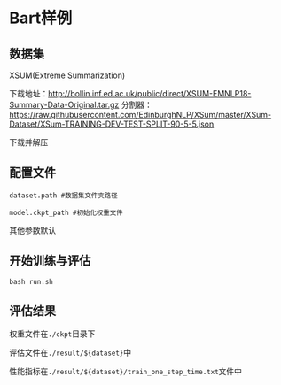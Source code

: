 # Bart样例

## 数据集

XSUM(Extreme Summarization)

下载地址：http://bollin.inf.ed.ac.uk/public/direct/XSUM-EMNLP18-Summary-Data-Original.tar.gz
分割器：https://raw.githubusercontent.com/EdinburghNLP/XSum/master/XSum-Dataset/XSum-TRAINING-DEV-TEST-SPLIT-90-5-5.json

下载并解压

## 配置文件

`dataset.path #数据集文件夹路径`

`model.ckpt_path #初始化权重文件`

其他参数默认

## 开始训练与评估

```bash run.sh```

## 评估结果

权重文件在`./ckpt`目录下

评估文件在`./result/${dataset}`中

性能指标在`./result/${dataset}/train_one_step_time.txt`文件中